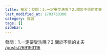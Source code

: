 ```yaml
---
title: 複習：發問：1.一定要受洗嗎？2.關於不信的丈夫
last_modified_at: 1703733300
category: 複習
tags: []
sidebar: 
---
```


 <p>發問：1.一定要受洗嗎？2.關於不信的丈夫<br>
<a href="/posts/269193116" target="_blank">/posts/269193116</a></p>

<p>&nbsp;</p>
